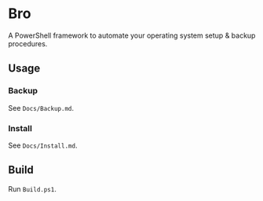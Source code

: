 # Bro

A PowerShell framework to automate your operating system setup & backup procedures.

## Usage

### Backup

See `Docs/Backup.md`.

### Install

See `Docs/Install.md`.

## Build

Run `Build.ps1`.
